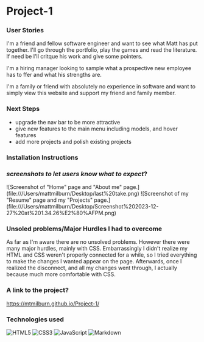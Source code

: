 # Project-1


### User Stories
I'm a friend and fellow software engineer and want to see what Matt has put together. I'll go through the portfolio, play the games and read the literature. If need be I'll critque his work and give some pointers.

I'm a hiring manager looking to sample what a prospective new employee has to ffer and what his strengths are. 

I'm a family or friend with absolutely no experience in software and want to simply view this website and support my friend and family member.

### Next Steps
* upgrade the nav bar to be more attractive
* give new features to the main menu including models, and hover features
* add more projects and polish existing projects


### Installation Instructions

### _screenshots to let users know what to expect_?
![Screenshot of "Home" page and "About me" page.]
(file:///Users/mattmilburn/Desktop/last%20take.png)
![Screenshot of my "Resume" page and my "Projects" page.]
(file:///Users/mattmilburn/Desktop/Screenshot%202023-12-27%20at%201.34.26%E2%80%AFPM.png)
### Unsoled problems/Major Hurdles I had to overcome
As far as I'm aware there are no unsolved problems. However there were many major hurdles, mainly with CSS. Embarrassingly I didn't realize my HTML and CSS weren't properly connected for a while, so I tried everything to make the changes I wanted appear on the page. Afterwards, once I realized the disconnect, and all my changes went through, I actually because much more comfortable with CSS.

### A link to the project?
https://mtmilburn.github.io/Project-1/

### Technologies used
![HTML5](https://img.shields.io/badge/html5-%23E34F26.svg?style=for-the-badge&logo=html5&logoColor=white)
![CSS3](https://img.shields.io/badge/css3-%231572B6.svg?style=for-the-badge&logo=css3&logoColor=white)
![JavaScript](https://img.shields.io/badge/javascript-%23323330.svg?style=for-the-badge&logo=javascript&logoColor=%23F7DF1E)
![Markdown](https://img.shields.io/badge/markdown-%23000000.svg?style=for-the-badge&logo=markdown&logoColor=white)
